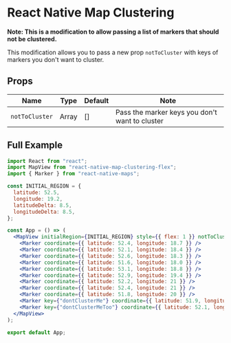 # React Native Map Clustering

**Note: This is a modification to allow passing a list of markers that should not be clustered.**

This modification allows you to pass a new prop `notToCluster` with keys of markers you don't want to cluster.

## Props

| Name          | Type   | Default | Note                                                |
|---------------|--------|---------|-----------------------------------------------------|
| `notToCluster`| Array  | []      | Pass the marker keys you don't want to cluster      |

## Full Example

```jsx
import React from "react";
import MapView from "react-native-map-clustering-flex";
import { Marker } from "react-native-maps";

const INITIAL_REGION = {
  latitude: 52.5,
  longitude: 19.2,
  latitudeDelta: 8.5,
  longitudeDelta: 8.5,
};

const App = () => (
  <MapView initialRegion={INITIAL_REGION} style={{ flex: 1 }} notToCluster={['dontClusterMe','dontClusterMeToo']}>
    <Marker coordinate={{ latitude: 52.4, longitude: 18.7 }} />
    <Marker coordinate={{ latitude: 52.1, longitude: 18.4 }} />
    <Marker coordinate={{ latitude: 52.6, longitude: 18.3 }} />
    <Marker coordinate={{ latitude: 51.6, longitude: 18.0 }} />
    <Marker coordinate={{ latitude: 53.1, longitude: 18.8 }} />
    <Marker coordinate={{ latitude: 52.9, longitude: 19.4 }} />
    <Marker coordinate={{ latitude: 52.2, longitude: 21 }} />
    <Marker coordinate={{ latitude: 52.4, longitude: 21 }} />
    <Marker coordinate={{ latitude: 51.8, longitude: 20 }} />
    <Marker key={"dontClusterMe"} coordinate={{ latitude: 51.9, longitude: 21.2 }} />
    <Marker key={"dontClusterMeToo"} coordinate={{ latitude: 52.1, longitude: 21.4 }} />
  </MapView>
);

export default App;

